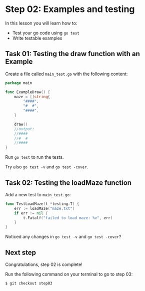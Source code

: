 # Step 02: Examples and testing

In this lesson you will learn how to:

- Test your go code using `go test`
- Write testable examples

## Task 01: Testing the draw function with an Example

Create a file called `main_test.go` with the following content:

```go
package main

func ExampleDraw() {
	maze = []string{
		"####",
		"#  #",
		"####",
	}

	draw()
	//output:
	//####
	//#  #
	//####
}
```

Run `go test` to run the tests. 

Try also `go test -v` and `go test -cover`.

## Task 02: Testing the loadMaze function

Add a new test to `main_test.go`:

```go
func TestLoadMaze(t *testing.T) {
	err := loadMaze("maze.txt")
	if err != nil {
		t.Fatalf("failed to load maze: %v", err)
	}
}
```

Noticed any changes in `go test -v` and `go test -cover`?

## Next step

Congratulations, step 02 is complete!

Run the following command on your terminal to go to step 03:

```sh
$ git checkout step03
```